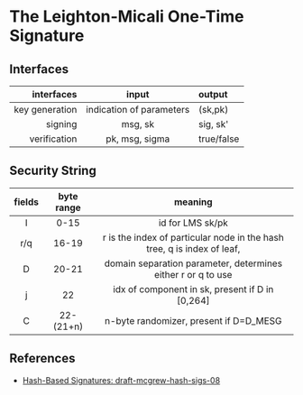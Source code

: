 # The Leighton-Micali One-Time Signature  

## Interfaces  

interfaces | input | output
----------:|:-----:|:-------
key generation  | indication of parameters  | (sk,pk) 
signing         | msg, sk                   | sig, sk'  
verification    | pk, msg, sigma            | true/false

## Security String  

fields  | byte range  | meaning 
:------:|:-----------:|:--------:
I       | 0-15        | id for LMS sk/pk
r/q     | 16-19       | r is the index of particular node in the hash tree, q is index of leaf,
D       | 20-21       | domain separation parameter, determines either r or q to use
j       | 22          | idx of component in sk, present if D in [0,264]
C       | 22-(21+n)   | n-byte randomizer, present if D=D_MESG




## References  
+ [Hash-Based Signatures: draft-mcgrew-hash-sigs-08](https://datatracker.ietf.org/doc/draft-mcgrew-hash-sigs/)  
